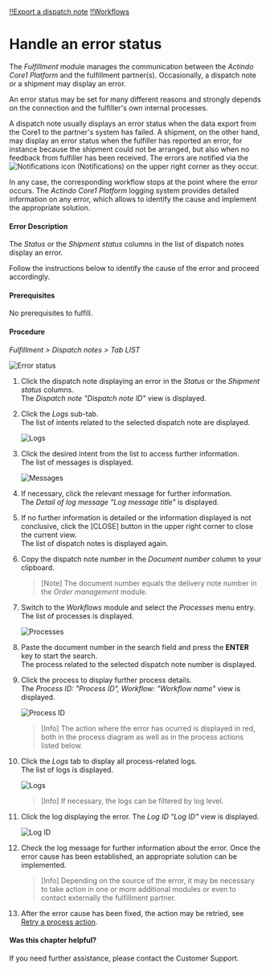 [!!Export a dispatch note](../Operation/01_ManageDispatchNotes.md#export-a-dispatch-note) 
[!!Workflows](../../ActindoWorkFlow/Overview/01_General.md) 

# Handle an error status

The *Fulfillment* module manages the communication between the *Actindo Core1 Platform* and the fulfillment partner(s). Occasionally, a dispatch note or a shipment may display an error.

An error status may be set for many different reasons and strongly depends on the connection and the fulfiller's own internal processes. 

A dispatch note usually displays an error status when the data export from the Core1 to the partner's system has failed. A shipment, on the other hand, may display an error status when the fulfiller has reported an error, for instance because the shipment could not be arranged, but also when no feedback from fulfiller has been received. The errors are notified via the ![Notifications](../../Assets/Icons/Notifications.png) icon (Notifications) on the upper right corner as they occur.

In any case, the corresponding workflow stops at the point where the error occurs. The *Actindo Core1 Platform* logging system provides detailed information on any error, which allows to identify the cause and implement the appropriate solution.

#### Error Description

The *Status* or the *Shipment status* columns in the list of dispatch notes display an error.

Follow the instructions below to identify the cause of the error and proceed accordingly.

#### Prerequisites

No prerequisites to fulfill.

#### Procedure

*Fulfillment > Dispatch notes > Tab LIST*

![Error status](../../Assets/Screenshots/Fulfillment/DispatchNotes/DispatchNotesErrorStatus.png "[Error status]")

1. Click the dispatch note displaying an error in the *Status* or the *Shipment status* columns.  
    The *Dispatch note "Dispatch note ID"* view is displayed. 

2. Click the *Logs* sub-tab.  
    The list of intents related to the selected dispatch note are displayed.

    ![Logs](../../Assets/Screenshots/Fulfillment/DispatchNotes/DispatchNoteLogsError.png "[Logs]")

3. Click the desired intent from the list to access further information.  
    The list of messages is displayed.  

    ![Messages](../../Assets/Screenshots/Fulfillment/DispatchNotes/DispatchNoteLogsMessages.png "[Messages]")

4. If necessary, click the relevant message for further information.  
    The *Detail of log message "Log message title"* is displayed.
 
5. If no further information is detailed or the information displayed is not conclusive, click the [CLOSE] button in the upper right corner to close the current view.  
    The list of dispatch notes is displayed again. 

6. Copy the dispatch note number in the *Document number* column to your clipboard.

    > [Note] The document number equals the delivery note number in the *Order management* module.

7. Switch to the *Workflows* module and select the *Processes* menu entry.  
    The list of processes is displayed. 

    ![Processes](../../Assets/Screenshots/ActindoWorkFlow/Processes/FaultyProcess.png "[Processes]")

8. Paste the document number in the search field and press the **ENTER** key to start the search.  
    The process related to the selected dispatch note number is displayed. 

9. Click the process to display further process details.  
    The *Process ID: "Process ID", Workflow: "Workflow name"* view is displayed. 

    ![Process ID](../../Assets/Screenshots/ActindoWorkFlow/Processes/FaultyProcessID.png "[ProcessID]")
        
    > [Info] The action where the error has ocurred is displayed in red, both in the process diagram as well as in the process actions listed below.

10. Click the *Logs* tab to display all process-related logs.  
    The list of logs is displayed.

     ![Logs](../../Assets/Screenshots/ActindoWorkFlow/Processes/Logs.png "[Logs]")

    > [Info] If necessary, the logs can be filtered by log level.

11. Click the log displaying the error. 
    The *Log ID "Log ID"* view is displayed.

    ![Log ID](../../Assets/Screenshots/ActindoWorkFlow/Processes/LogID.png "[LogID]")

12. Check the log message for further information about the error. Once the error cause has been established, an appropriate solution can be implemented.  

    > [Info] Depending on the source of the error, it may be necessary to take action in one or more additional modules or even to contact externally the fulfillment partner. 

13. After the error cause has been fixed, the action may be retried, see [Retry a process action](../../ActindoWorkFlow/Troubleshooting/01_RetryProcessAction.md). 



  
#### Was this chapter helpful?

If you need further assistance, please contact the Customer Support.
